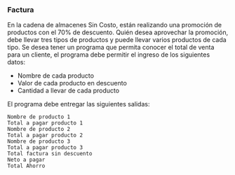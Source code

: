 ### Factura
En la cadena de almacenes Sin Costo, están realizando una promoción de productos con el 70% de descuento. Quién desea aprovechar la promoción, debe llevar tres tipos de productos y puede llevar varios productos de cada tipo. Se desea tener un programa que permita conocer el total de venta para un cliente, el programa debe permitir el ingreso de los siguientes datos:

* Nombre de cada producto
* Valor de cada producto en descuento
* Cantidad a llevar de cada producto

El programa debe entregar las siguientes salidas:

    Nombre de producto 1
    Total a pagar producto 1
    Nombre de producto 2
    Total a pagar producto 2
    Nombre de producto 3
    Total a pagar producto 3
    Total factura sin descuento
    Neto a pagar
    Total Ahorro